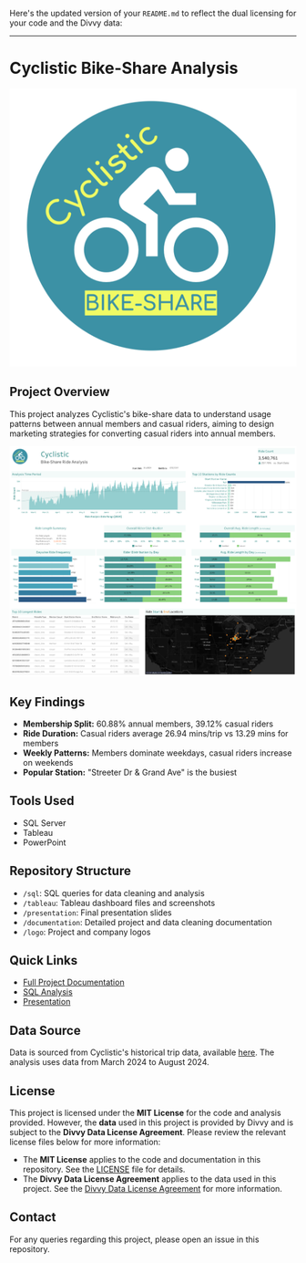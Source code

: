 Here's the updated version of your `README.md` to reflect the dual licensing for your code and the Divvy data:

---

# Cyclistic Bike-Share Analysis

![Cyclistic Logo](logo/cyclistic_logo.png)

## Project Overview
This project analyzes Cyclistic's bike-share data to understand usage patterns between annual members and casual riders, aiming to design marketing strategies for converting casual riders into annual members.

![Dashboard Preview](tableau/cyclistic_dashboard.png)

## Key Findings

- **Membership Split:** 60.88% annual members, 39.12% casual riders
- **Ride Duration:** Casual riders average 26.94 mins/trip vs 13.29 mins for members
- **Weekly Patterns:** Members dominate weekdays, casual riders increase on weekends
- **Popular Station:** "Streeter Dr & Grand Ave" is the busiest

## Tools Used
- SQL Server
- Tableau
- PowerPoint

## Repository Structure
- `/sql`: SQL queries for data cleaning and analysis
- `/tableau`: Tableau dashboard files and screenshots
- `/presentation`: Final presentation slides
- `/documentation`: Detailed project and data cleaning documentation
- `/logo`: Project and company logos

## Quick Links
- [Full Project Documentation](documentation/project_documentation.md)
- [SQL Analysis](sql/cyclistic_ride_analysis.sql)
- [Presentation](presentation/cyclistic_presentation.pdf)

## Data Source
Data is sourced from Cyclistic's historical trip data, available [here](https://divvy-tripdata.s3.amazonaws.com/index.html). The analysis uses data from March 2024 to August 2024.

## License

This project is licensed under the **MIT License** for the code and analysis provided. However, the **data** used in this project is provided by Divvy and is subject to the **Divvy Data License Agreement**. Please review the relevant license files below for more information:

- The **MIT License** applies to the code and documentation in this repository. See the [LICENSE](LICENSE) file for details.
- The **Divvy Data License Agreement** applies to the data used in this project. See the [Divvy Data License Agreement](documentation/divvy_data_license.md) for more information.

## Contact
For any queries regarding this project, please open an issue in this repository.

